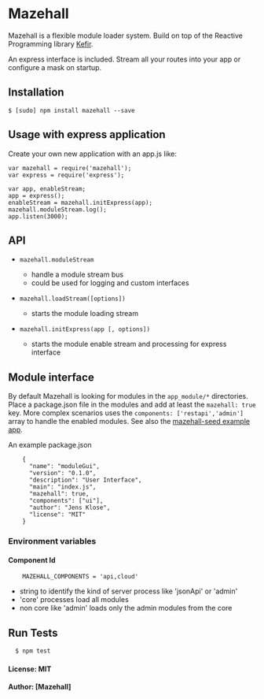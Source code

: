 # Mazehall

Mazehall is a flexible module loader system. Build on top of the Reactive Programming library 
[Kefir](https://pozadi.github.io/kefir/#).

An express interface is included. Stream all your routes into your app or configure a mask on startup.

## Installation

    $ [sudo] npm install mazehall --save


## Usage with express application

Create your own new application with an app.js like:

    var mazehall = require('mazehall');
    var express = require('express');
    
    var app, enableStream;
    app = express();
    enableStream = mazehall.initExpress(app);
    mazehall.moduleStream.log();
    app.listen(3000);
    

## API

* `mazehall.moduleStream`
  * handle a module stream bus
  * could be used for logging and custom interfaces

* `mazehall.loadStream([options])`
  * starts the module loading stream

* `mazehall.initExpress(app [, options])`
  * starts the module enable stream and processing for express interface


## Module interface

By default Mazehall is looking for modules in the ```app_module/*``` directories.
Place a package.json file in the modules and add at least the ```mazehall: true``` key.
More complex scenarios uses the ```components: ['restapi','admin']``` array to handle the enabled
modules. See also the [mazehall-seed example app](https://github.com/mazehall/mazehall-seed).

An example package.json
```
    {
      "name": "moduleGui",
      "version": "0.1.0",
      "description": "User Interface",
      "main": "index.js",
      "mazehall": true,
      "components": ["ui"],
      "author": "Jens Klose",
      "license": "MIT"
    }
```

### Environment variables

#### Component Id
```
    MAZEHALL_COMPONENTS = 'api,cloud'
```

- string to identify the kind of server process like 'jsonApi' or 'admin' 
- 'core' processes load all modules 
- non core like 'admin' loads only the admin modules from the core

## Run Tests

``` bash
  $ npm test
```

#### License: MIT
#### Author: [Mazehall]
